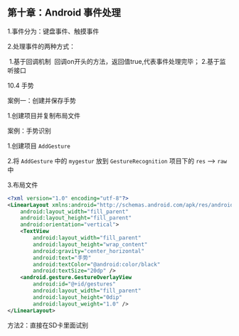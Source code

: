 ## 第十章：Android 事件处理

1.事件分为：键盘事件、触摸事件

2.处理事件的两种方式：

​	1.基于回调机制
​	回调on开头的方法，返回值true,代表事件处理完毕；
​	2.基于监听接口

10.4 手势

案例一：创建并保存手势

1.创建项目并复制布局文件



案例：手势识别

1.创建项目 `AddGesture` 

2.将  `AddGesture` 中的 `mygestur` 放到 `GestureRecognition` 项目下的 `res` --> `raw ` 中

3.布局文件

```xml
<?xml version="1.0" encoding="utf-8"?>
<LinearLayout xmlns:android="http://schemas.android.com/apk/res/android"
    android:layout_width="fill_parent"
    android:layout_height="fill_parent"
    android:orientation="vertical">
    <TextView
        android:layout_width="fill_parent"
        android:layout_height="wrap_content"
        android:gravity="center_horizontal"
        android:text="手势"
        android:textColor="@android:color/black"
        android:textSize="20dp" />
    <android.gesture.GestureOverlayView
        android:id="@+id/gestures"
        android:layout_width="fill_parent"
        android:layout_height="0dip"
        android:layout_weight="1.0" />
</LinearLayout>
```

方法2：直接在SD卡里面试别